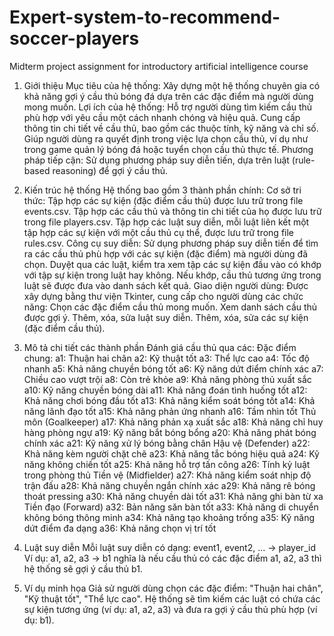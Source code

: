 # Expert-system-to-recommend-soccer-players
Midterm project assignment for introductory artificial intelligence course

1. Giới thiệu
Mục tiêu của hệ thống: Xây dựng một hệ thống chuyên gia có khả năng gợi ý cầu thủ bóng đá dựa trên các đặc điểm mà người dùng mong muốn.
Lợi ích của hệ thống:
Hỗ trợ người dùng tìm kiếm cầu thủ phù hợp với yêu cầu một cách nhanh chóng và hiệu quả.
Cung cấp thông tin chi tiết về cầu thủ, bao gồm các thuộc tính, kỹ năng và chỉ số.
Giúp người dùng ra quyết định trong việc lựa chọn cầu thủ, ví dụ như trong game quản lý bóng đá hoặc tuyển chọn cầu thủ thực tế.
Phương pháp tiếp cận: Sử dụng phương pháp suy diễn tiến, dựa trên luật (rule-based reasoning) để gợi ý cầu thủ.
2. Kiến trúc hệ thống
Hệ thống bao gồm 3 thành phần chính:
Cơ sở tri thức:
Tập hợp các sự kiện (đặc điểm cầu thủ) được lưu trữ trong file events.csv.
Tập hợp các cầu thủ và thông tin chi tiết của họ được lưu trữ trong file players.csv.
Tập hợp các luật suy diễn, mỗi luật liên kết một tập hợp các sự kiện với một cầu thủ cụ thể, được lưu trữ trong file rules.csv.
Công cụ suy diễn:
Sử dụng phương pháp suy diễn tiến để tìm ra các cầu thủ phù hợp với các sự kiện (đặc điểm) mà người dùng đã chọn.
Duyệt qua các luật, kiểm tra xem tập các sự kiện đầu vào có khớp với tập sự kiện trong luật hay không. Nếu khớp, cầu thủ tương ứng trong luật sẽ được đưa vào danh sách kết quả.
Giao diện người dùng:
Được xây dựng bằng thư viện Tkinter, cung cấp cho người dùng các chức năng:
Chọn các đặc điểm cầu thủ mong muốn.
Xem danh sách cầu thủ được gợi ý.
Thêm, xóa, sửa luật suy diễn.
Thêm, xóa, sửa các sự kiện (đặc điểm cầu thủ).
3. Mô tả chi tiết các thành phần
Đánh giá cầu thủ qua các:
Đặc điểm chung:
a1: Thuận hai chân 
a2: Kỹ thuật tốt 
a3: Thể lực cao 
a4: Tốc độ nhanh 
a5: Khả năng chuyền bóng tốt 
a6: Kỹ năng dứt điểm chính xác 
a7: Chiều cao vượt trội 
a8: Còn trẻ khỏe 
a9: Khả năng phòng thủ xuất sắc 
a10: Kỹ năng chuyền bóng dài 
a11: Khả năng đoán tình huống tốt 
a12: Khả năng chơi bóng đầu tốt 
a13: Khả năng kiểm soát bóng tốt 
a14: Khả năng lãnh đạo tốt 
a15: Khả năng phản ứng nhanh 
a16: Tầm nhìn tốt
Thủ môn (Goalkeeper)
a17: Khả năng phản xạ xuất sắc
a18: Khả năng chỉ huy hàng phòng ngự
a19: Kỹ năng bắt bóng bổng
a20: Khả năng phát bóng chính xác
a21: Kỹ năng xử lý bóng bằng chân
Hậu vệ (Defender)
a22: Khả năng kèm người chặt chẽ
a23: Khả năng tắc bóng hiệu quả
a24: Kỹ năng không chiến tốt
a25: Khả năng hỗ trợ tấn công
a26: Tính kỷ luật trong phòng thủ
Tiền vệ (Midfielder)
a27: Khả năng kiểm soát nhịp độ trận đấu
a28: Khả năng chuyền ngắn chính xác
a29: Khả năng rê bóng thoát pressing
a30: Khả năng chuyền dài tốt
a31: Khả năng ghi bàn từ xa
Tiền đạo (Forward)
a32: Bản năng săn bàn tốt
a33: Khả năng di chuyển không bóng thông minh
a34: Khả năng tạo khoảng trống
a35: Kỹ năng dứt điểm đa dạng
a36: Khả năng chọn vị trí tốt


4. Luật suy diễn
Mỗi luật suy diễn có dạng: event1, event2, ... -> player_id
Ví dụ: a1, a2, a3 -> b1 nghĩa là nếu cầu thủ có các đặc điểm a1, a2, a3 thì hệ thống sẽ gợi ý cầu thủ b1.
5. Ví dụ minh họa
Giả sử người dùng chọn các đặc điểm: "Thuận hai chân", "Kỹ thuật tốt", "Thể lực cao". Hệ thống sẽ tìm kiếm các luật có chứa các sự kiện tương ứng (ví dụ: a1, a2, a3) và đưa ra gợi ý cầu thủ phù hợp (ví dụ: b1).
